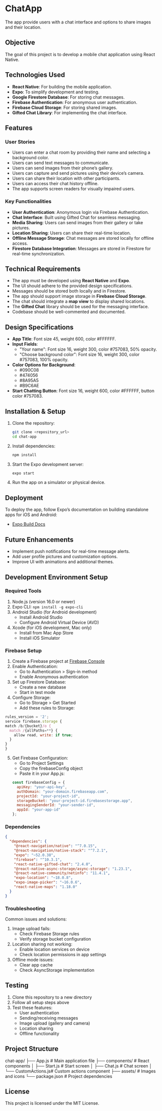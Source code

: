 # ChatApp
The app provide users with a chat interface and options to share images and their location.

## Objective
The goal of this project is to develop a mobile chat application using React Native.

## Technologies Used
- **React Native**: For building the mobile application.
- **Expo**: To simplify development and testing.
- **Google Firestore Database**: For storing chat messages.
- **Firebase Authentication**: For anonymous user authentication.
- **Firebase Cloud Storage**: For storing shared images.
- **Gifted Chat Library**: For implementing the chat interface.

## Features
### User Stories
- Users can enter a chat room by providing their name and selecting a background color.
- Users can send text messages to communicate.
- Users can send images from their phone’s gallery.
- Users can capture and send pictures using their device’s camera.
- Users can share their location with other participants.
- Users can access their chat history offline.
- The app supports screen readers for visually impaired users.

### Key Functionalities
- **User Authentication**: Anonymous login via Firebase Authentication.
- **Chat Interface**: Built using Gifted Chat for seamless messaging.
- **Media Sharing**: Users can send images from their gallery or take pictures.
- **Location Sharing**: Users can share their real-time location.
- **Offline Message Storage**: Chat messages are stored locally for offline access.
- **Firestore Database Integration**: Messages are stored in Firestore for real-time synchronization.

## Technical Requirements
- The app must be developed using **React Native** and **Expo**.
- The UI should adhere to the provided design specifications.
- Messages should be stored both locally and in Firestore.
- The app should support image storage in **Firebase Cloud Storage**.
- The chat should integrate a **map view** to display shared locations.
- The **Gifted Chat** library should be used for the messaging interface.
- Codebase should be well-commented and documented.

## Design Specifications
- **App Title**: Font size 45, weight 600, color #FFFFFF.
- **Input Fields**:
  - "Your name": Font size 16, weight 300, color #757083, 50% opacity.
  - "Choose background color": Font size 16, weight 300, color #757083, 100% opacity.
- **Color Options for Background**:
  - #090C08
  - #474056
  - #8A95A5
  - #B9C6AE
- **Start Chatting Button**: Font size 16, weight 600, color #FFFFFF, button color #757083.

## Installation & Setup
1. Clone the repository:
   ```sh
   git clone <repository_url>
   cd chat-app
   ```
2. Install dependencies:
   ```sh
   npm install
   ```
3. Start the Expo development server:
   ```sh
   expo start
   ```
4. Run the app on a simulator or physical device.

## Deployment
To deploy the app, follow Expo’s documentation on building standalone apps for iOS and Android:
- [Expo Build Docs](https://docs.expo.dev/build/introduction/)

## Future Enhancements
- Implement push notifications for real-time message alerts.
- Add user profile pictures and customization options.
- Improve UI with animations and additional themes.
## Development Environment Setup

### Required Tools
1. Node.js (version 16.0 or newer)
2. Expo CLI: `npm install -g expo-cli`
3. Android Studio (for Android development)
   - Install Android Studio
   - Configure Android Virtual Device (AVD)
4. Xcode (for iOS development, Mac only)
   - Install from Mac App Store
   - Install iOS Simulator

### Firebase Setup
1. Create a Firebase project at [Firebase Console](https://console.firebase.google.com/)
2. Enable Authentication:
   - Go to Authentication > Sign-in method
   - Enable Anonymous authentication
3. Set up Firestore Database:
   - Create a new database
   - Start in test mode
4. Configure Storage:
   - Go to Storage > Get Started
   - Add these rules to Storage:
  ```javascript
  rules_version = '2';
service firebase.storage {
  match /b/{bucket}/o {
    match /{allPaths=**} {
      allow read, write: if true;
    }
  }
}
```
5. Get Firebase Configuration:
   - Go to Project Settings
   - Copy the firebaseConfig object
   - Paste it in your App.js:
   ```javascript
   const firebaseConfig = {
     apiKey: "your-api-key",
     authDomain: "your-domain.firebaseapp.com",
     projectId: "your-project-id",
     storageBucket: "your-project-id.firebasestorage.app",
     messagingSenderId: "your-sender-id",
     appId: "your-app-id"
   };
   ```

### Dependencies
```json
{
  "dependencies": {
    "@react-navigation/native": "^7.0.15",
    "@react-navigation/native-stack": "^7.2.1",
    "expo": "~52.0.38",
    "firebase": "^10.3.1",
    "react-native-gifted-chat": "2.4.0",
    "@react-native-async-storage/async-storage": "1.23.1",
    "@react-native-community/netinfo": "11.4.1",
    "expo-location": "~18.0.8",
    "expo-image-picker": "~16.0.6",
    "react-native-maps": "1.18.0"
  }
}
```

### Troubleshooting
Common issues and solutions:
1. Image upload fails:
   - Check Firebase Storage rules
   - Verify storage bucket configuration
2. Location sharing not working:
   - Enable location services on device
   - Check location permissions in app settings
3. Offline mode issues:
   - Clear app cache
   - Check AsyncStorage implementation

## Testing
1. Clone this repository to a new directory
2. Follow all setup steps above
3. Test these features:
   - User authentication
   - Sending/receiving messages
   - Image upload (gallery and camera)
   - Location sharing
   - Offline functionality

## Project Structure
chat-app/
├── App.js # Main application file
├── components/ # React components
│ ├── Start.js # Start screen
│ ├── Chat.js # Chat screen
│ └── CustomActions.js# Custom actions component
├── assets/ # Images and icons
└── package.json # Project dependencies

## License
This project is licensed under the MIT License.

